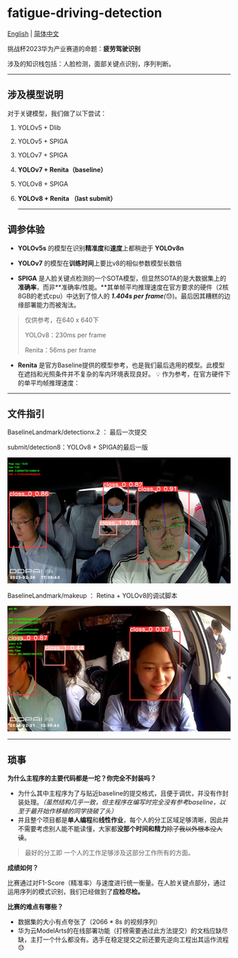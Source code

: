 # fatigue-driving-detection
[English](README.md) | [简体中文](README.zh-CN.md)



挑战杯2023华为产业赛道的命题：**疲劳驾驶识别**

涉及的知识栈包括：人脸检测，面部关键点识别，序列判断。

---

## 涉及模型说明

对于关键模型，我们做了以下尝试：

1. YOLOv5 + Dlib
2. YOLOv5 + SPIGA
3. YOLOv7 + SPIGA
4. **YOLOv7 + Renita（baseline）**
5. YOLOv8 + SPIGA
6. **YOLOv8 + Renita （last submit）**
    
    ---
    

## 调参体验

- **YOLOv5s** 的模型在识别**精准度**和**速度**上都稍逊于 **YOLOv8n**
  
- **YOLOv7** 的模型在**训练时间**上要比v8的相似参数模型长数倍

- **SPIGA** 是人脸关键点检测的一个SOTA模型，但显然SOTA的是大数据集上的**准确率**，而非**准确率/性能。**其单帧平均推理速度在官方要求的硬件（2核8GB的老式cpu）中达到了惊人的 ***1.404s per** **frame**(*😓)。最后因其糟糕的边缘部署能力而被淘汰。
> 仅供参考，在640 x 640下
> 
> YOLOv8：230ms per frame
> 
>  Renita：56ms per frame
> 
- **Renita** 是官方Baseline提供的模型参考，也是我们最后选用的模型。此模型在遮挡和光照条件并不复杂的车内环境表现良好。
  💡 作为参考，在官方硬件下的单平均帧推理速度：


---

## 文件指引

BaselineLandmark/detectionx.2 ： 最后一次提交

submit/detection8：YOLOv8 + SPIGA的最后一版

![Untitled](README/Untitled.jpeg)

BaselineLandmark/makeup ： Retina + YOLOv8的调试脚本

![frame_120.jpg](README/frame_120.jpg)


---

## 琐事

**为什么主程序的主要代码都是一坨？你完全不封装吗？**

- 为什么其中主程序为了与贴近baseline的提交格式，且便于调优，并没有作封装处理。*（虽然结构几乎一致，但主程序在编写时完全没有参考baseline，以至于最开始作移植的同学挠破了头）*
- 并且整个项目都是**单人编程**和**线性作业**，每个人的分工区域足够清晰，因此并不需要考虑别人能不能读懂，大家都**没那个时间和精力**~~除了我以外根本没人读~~。

> 最好的分工即 一个人的工作足够涉及这部分工作所有的方面。
> 

**成绩如何？**

比赛通过对F1-Score（精准率）与速度进行统一衡量。在人脸关键点部分，通过运用序列的模式识别，我们已经做到了**应检尽检。**

**比赛的难点有哪些？**

- 数据集的大小有点夸张了（2066 * 8s 的视频序列）
- 华为云ModelArts的在线部署功能（打榜需要通过此方法提交）的文档应缺尽缺，主打一个什么都没有。选手在稳定提交之前还要先逆向工程出其运作流程 😓
